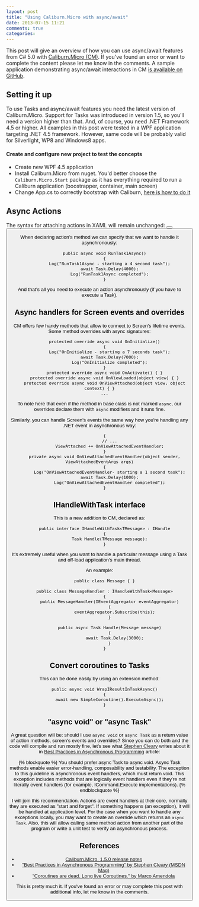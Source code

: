 ```yaml
---
layout: post
title: "Using Caliburn.Micro with async/await"
date: 2013-07-15 11:21
comments: true
categories: 
---
```

This post will give an overview of how you can use async/await features from C# 5.0 with [Caliburn.Micro (CM)](http://caliburnmicro.codeplex.com/). If you've found an error or want to complete the content please let me know in the comments. A sample application demonstrating async/await interactions in CM [is available on GitHub](https://github.com/vcaraulean/CaliburnMicro.AsyncDemo).

## Setting it up
To use Tasks and async/await features you need the latest version of Caliburn.Micro. Support for Tasks was introduced in version 1.5, so you'll need a version higher than that. And, of course, you need .NET Framework 4.5 or higher. All examples in this post were tested in a WPF application targeting .NET 4.5 framework. However, same code will be probably valid for Silverlight, WP8 and Windows8 apps.

#### Create and configure new project to test the concepts
 - Create new WPF 4.5 application
 - Install Caliburn.Micro from nuget. You'd better choose the `Caliburn.Micro.Start` package as it has everything required to run a Caliburn application (boostrapper, container, main screen)
 - Change App.cs to correctly bootstrap with Caliburn, [here is how to do it](http://caliburnmicro.codeplex.com/wikipage?title=Nuget)

## Async Actions
The syntax for attaching actions in XAML will remain unchanged:
    <Button x:Name="RunTask1Async">
    <Button cal:Message.Attach="RunTask1Async">

When declaring action's method we can specify that we want to handle it asynchronously:
```
    public async void RunTask1Async()
    {
        Log("RunTask1Async - starting a 4 second task");
        await Task.Delay(4000);
        Log("RunTask1Async completed");
    }
```

And that's all you need to execute an action asynchronously (if you have to execute a Task).

## Async handlers for Screen events and overrides

CM offers few handy methods that allow to connect to Screen's lifetime events. Some method overrides with async signatures:
```
	protected override async void OnInitialize()
	{
		Log("OnInitialize - starting a 7 seconds task");
		await Task.Delay(7000);
		Log("OnInitialize completed");
	}
    protected override async void OnActivate() { }
    protected override async void OnViewLoaded(object view) { }
    protected override async void OnViewAttached(object view, object context) { }
	...
```
To note here that even if the method in base class is not marked `async`, our overrides declare them with `async` modifiers and it runs fine.

Similarly, you can handle Screen's events the same way how you're handling any .NET event in asynchronous way:
```
	{
		// ...
		ViewAttached += OnViewAttachedEventHandler;
	}
	private async void OnViewAttachedEventHandler(object sender, ViewAttachedEventArgs args)
	{
		Log("OnViewAttachedEventHandler- starting a 1 second task");
		await Task.Delay(1000);
		Log("OnViewAttachedEventHandler completed");
	}
```

	
## IHandleWithTask interface
This is a new addition to CM, declared as:
```
    public interface IHandleWithTask<TMessage> : IHandle
    {
        Task Handle(TMessage message);
    }
```
It's extremely useful when you want to handle a particular message using a Task and off-load application's main thread.

An example:
```
	public class Message { }

	public class MessageHandler : IHandleWithTask<Message>
	{
		public MessageHandler(IEventAggregator eventAggregator)
		{
			eventAggregator.Subscribe(this);
		}

		public async Task Handle(Message message)
		{
			await Task.Delay(3000);
		}
	}
```

## Convert coroutines to Tasks
This can be done easily by using an extension method:
```
	public async void WrapIResultInTaskAsync()
	{
		await new SimpleCoroutine().ExecuteAsync();
	}
```

## "async void" or "async Task"
A great question will be: should I use `async void` or `async Task` as a return value of action methods, screen's events and overrides? Since you can do both and the code will compile and run mostly fine, let's see what [Stephen Cleary](http://blog.stephencleary.com/) writes about it in [Best Practices in Asynchronous Programming](http://msdn.microsoft.com/en-us/magazine/jj991977.aspx) article:

{% blockquote %}
You should prefer async Task to async void. Async Task methods enable easier error-handling, composability and testability. The exception to this guideline is asynchronous event handlers, which must return void. This exception includes methods that are logically event handlers even if they’re not literally event handlers (for example, ICommand.Execute implementations).
{% endblockquote %}

I will join this recommendation. Actions are event handlers at their core, normally they are executed as "start and forget". If something happens (an exception), it will be handled at application level. For the case when you want to handle any exceptions locally, you may want to create an override which returns an `async Task`. Also, this will allow calling same method action from another part of the program or write a unit test to verify an asynchronous process.

## References
 - [Caliburn.Micro. 1.5.0 release notes](http://devlicio.us/blogs/rob_eisenberg/archive/2013/03/18/durandal-1-2-0-and-caliburn-micro-1-5-0-released.aspx)
 - ["Best Practices in Asynchronous Programming" by Stephen Cleary (MSDN Mag)](http://msdn.microsoft.com/en-us/magazine/jj991977.aspx)
 - ["Coroutines are dead. Long live Coroutines." by Marco Amendola](http://marcoamendola.wordpress.com/2012/10/16/coroutines-are-dead-long-live-coroutines/)
 
This is pretty much it. If you've found an error or may complete this post with additional info, let me know in the comments.
